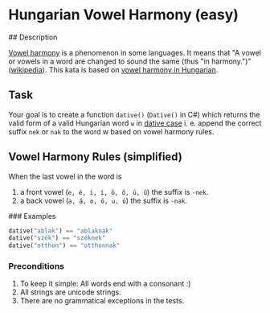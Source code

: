 # Hungarian Vowel Harmony (easy)

## Description

[Vowel harmony](https://en.wikipedia.org/wiki/Vowel_harmony) is a phenomenon in some languages. It means that "A vowel or vowels in a word are changed to sound the same (thus "in harmony.")" ([wikipedia](https://en.wikipedia.org/wiki/Vowel_harmony#Hungarian)). This kata is based on [vowel harmony in Hungarian](https://en.wikipedia.org/wiki/Vowel_harmony#Hungarian).

## Task

Your goal is to create a function `dative()` (`Dative()` in C#) which returns the valid form of a valid Hungarian word `w` in [dative case](http://www.hungarianreference.com/Nouns/nak-nek-dative.aspx) i. e. append the correct suffix `nek` or `nak` to the word w based on vowel harmony rules.

## Vowel Harmony Rules (simplified)

When the last vowel in the word is

1. a front vowel (`e, é, i, í, ö, ő, ü, ű`) the suffix is `-nek`.
2. a back vowel (`a, á, o, ó, u, ú`) the suffix is `-nak`.

### Examples

```python
dative("ablak") == "ablaknak"
dative("szék") == "széknek"
dative("otthon") == "otthonnak"
```

### Preconditions

1. To keep it simple: All words end with a consonant :)
2. All strings are unicode strings.
3. There are no grammatical exceptions in the tests.

